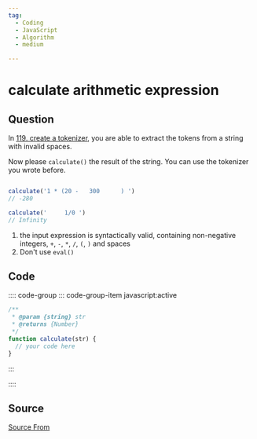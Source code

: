 ```yaml
---
tag:
  - Coding
  - JavaScript
  - Algorithm
  - medium

---
```

  
# calculate arithmetic expression

## Question
In [119\. create a tokenizer](https://bigfrontend.dev/problem/create-a-tokenizer), you are able to extract the tokens from a string with invalid spaces.

Now please `calculate()` the result of the string. You can use the tokenizer you wrote before.

```js

calculate('1 * (20 -   300      ) ')
// -280

calculate('     1/0 ')
// Infinity
```

1.  the input expression is syntactically valid, containing non-negative integers, `+`, `-`, `*`, `/`, `(`, `)` and spaces
2.  Don't use `eval()`

## Code
:::: code-group
::: code-group-item javascript:active
```javascript
/**
 * @param {string} str
 * @returns {Number}
 */
function calculate(str) {
  // your code here
}
```
:::
    
::::



##  Source
[Source From](https://bigfrontend.dev/problem/calculate-arithmetic-expression)

  
